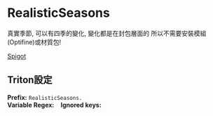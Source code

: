 # RealisticSeasons

真實季節, 可以有四季的變化, 變化都是在封包層面的 所以不需要安裝模組(Optifine)或材質包!

[Spigot](https://www.spigotmc.org/resources/realisticseasons-1-16-3-1-18-seasons-in-your-minecraft-world-temperature-update.93275/)

## Triton設定

**Prefix:** `RealisticSeasons.`  
**Variable Regex:** ` `
**Ignored keys:**

```

```
